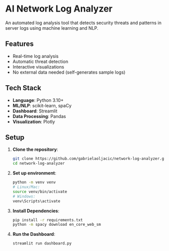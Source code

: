 # AI Network Log Analyzer
An automated log analysis tool that detects security threats and patterns in server logs using machine learning and NLP.

## Features 
- Real-time log analysis
- Automatic threat detection
- Interactive visualizations
- No external data needed (self-generates sample logs)

## Tech Stack
- **Language**: Python 3.10+
- **ML/NLP**: scikit-learn, spaCy
- **Dashboard**: Streamlit
- **Data Processing**: Pandas
- **Visualization**: Plotly

## Setup
1. **Clone the repository**:
   ```bash
   git clone https://github.com/gabrielaoljacic/network-log-analyzer.git
   cd network-log-analyzer

2. **Set up environment**:
    ```bash
   python -m venv venv
   # Linux/Mac:
   source venv/bin/activate
   # Windows:
   venv\Scripts\activate

3. **Install Dependencies**:
    ```bash
   pip install -r requirements.txt
   python -m spacy download en_core_web_sm

4. **Run the Dashboard**:
    ```bash
   streamlit run dashboard.py
